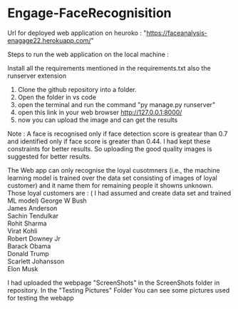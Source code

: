 # Engage-FaceRecognisition

Url for deployed web application on heuroko : "https://faceanalysis-enagage22.herokuapp.com/"

Steps to run the web application on the local machine :

Install all the requirements mentioned in the requirements.txt also the runserver extension

1. Clone the github repository into a folder.
2. Open the folder in vs code 
3. open the terminal and run the command  "py manage.py runserver" 
4. open this link in your web browser http://127.0.0.1:8000/
5. now you can upload the image and can get the results

Note : A face is recognised only if face detection score is greatear than 0.7 and identified only if face score is greater than 0.44. I had kept these constraints for better results. So uploading the good quality images is suggested for better results.

The Web app can only recognise the loyal cusotmners (i.e., the machine learning model is trained over the data set consisting of images of loyal customer) and it name them for remaining people it showns unknown.
Those loyal customers are : ( I had assumed and create data set and trained ML model)
George W Bush       
James Anderson        
Sachin Tendulkar      
Rohit Sharma         
Virat Kohli           
Robert Downey Jr     
Barack Obama          
Donald Trump          
Scarlett Johansson    
Elon Musk

I had uploaded the webpage "ScreenShots" in the ScreenShots folder in repository.
In the "Testing Pictures" Folder You can see some pictures used for testing the webapp
